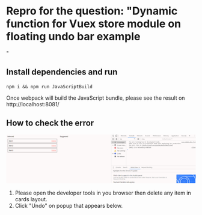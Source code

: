# Repro for the question: "Dynamic function for Vuex store module on floating undo bar example
"

## Install dependencies and run

```
npm i && npm run JavaScriptBuild
```

Once webpack will build the JavaScript bundle, please see the result on http://localhost:8081/


## How to check the error

![エビフライトライアングル](Documentation/VuexDynamicModules.gif)

1. Please open the developer tools in you browser then delete any item in cards layout.
2. Click "Undo" on popup that appears below.